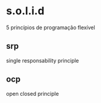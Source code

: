 # s.o.l.i.d

5 princípios de programação flexível

## srp

single responsability principle

## ocp

open closed principle
